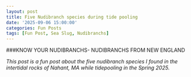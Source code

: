 ```yaml
---
layout: post
title: Five Nudibranch species during tide pooling
date: '2025-09-06 15:00:00'
categories: Fun Posts
tags: [Fun Post, Sea Slug, Nudibranchs]
---
```

###KNOW YOUR NUDIBRANCHS- NUDIBRANCHS FROM NEW ENGLAND 

*This post is a fun post about the five nudibranch species I found in the intertidal rocks of Nahant, MA while tidepooling in the Spring 2025.*


